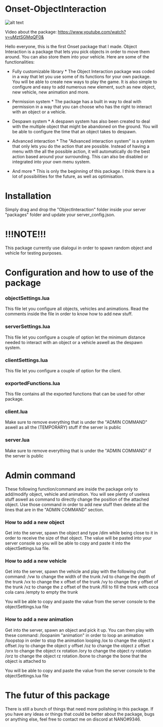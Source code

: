# Onset-ObjectInteraction
![alt text](https://i.ytimg.com/vi/uMztSGMqQF0/maxresdefault.jpg)

Video about the package:
https://www.youtube.com/watch?v=uMztSGMqQF0&

Hello everyone, this is the first Onset package that I made. Object Interaction is a package that lets you pick objects in order to move them around. You can also store them into your vehicle. Here are some of the functionalities:

* Fully customizable library *
The Object Interaction package was coded in a way that let you use some of its functions for your own package. You will be able to create new ways to play the game. It is also simple to configure and easy to add numerous new element, such as new object, new vehicle, new animation and more.

* Permission system *
The package has a built in way to deal with permission in a way that you can choose who has the right to interact with an object or a vehicle.

* Despawn system *
A despawn system has also been created to deal with the multiple object that might be abandoned on the ground. You will be able to configure the time that an object takes to despawn.

* Advanced interaction *
The "Advanced interaction system" is a system that only lets you do the action that are possible. Instead of having a menu with the all the possible action, it will automatically do the best action based around your surrounding. This can also be disabled or integrated into your own menu system.

* And more *
This is only the beginning of this package. I think there is a lot of possibilities for the future, as well as optimisation.

# Installation

Simply drag and drop the "ObjectInteraction" folder inside your server "packages" folder and update your server_config.json.

# !!!NOTE!!!
This package currently use dialogui in order to spawn random object and vehicle for testing purposes.

# Configuration and how to use of the package

### objectSettings.lua ###
This file let you configure all objects, vehicles and animations. Read the comments inside the file in order to know how to add new stuff.

### serverSettings.lua ###
This file let you configure a couple of option let the minimum distance needed to interact with an object or a vehicle aswell as the despawn system.

### clientSettings.lua ###
This file let you configure a couple of option for the client.

### exportedFunctions.lua ###
This file contains all the exported functions that can be used for other package.

### client.lua ###
Make sure to remove everything that is under the "ADMIN COMMAND" aswell as all the (TEMPORARY) stuff if the server is public

### server.lua ###
Make sure to remove everything that is under the "ADMIN COMMAND" if the server is public

# Admin command
These following function/command are inside the package only to add/modify object, vehicle and animation. You will see plenty of useless stuff aswell as command to directly change the position of the attached object. Use those command in order to add new stuff then delete all the lines that are in the "ADMIN COMMAND" section.

### How to add a new object ###
Get into the server, spawn the object and type /dim while being close to it in order to receive the size of that object. The value will be pasted into your server console so you will be able to copy and paste it into the objectSettings.lua file.

### How to add a new vehicle ###
Get into the server, spawn the vehicle and play with the following chat command:
/vw to change the width of the trunk
/vd to change the depth of the trunk
/vx to change the x offset of the trunk
/vy to change the y offset of the trunk
/vz to change the z offset of the trunk
/fill to fill the trunk with coca cola cans
/empty to empty the trunk

You will be able to copy and paste the value from the server console to the objectSettings.lua file

### How to add a new animation ###
Get into the server, spawn an object and pick it up. You can then play with these command:
/loopanim "animation" in order to loop an animation
/loopstop in order to stop the animation looping
/ox to change the object x offset
/oy to change the object y offset
/oz to change the object z offset
/orx to change the object rx rotation
/ory to change the object ry rotation
/orz to change the object rz rotation
/bone to change the bone that the object is attached to

You will be able to copy and paste the value from the server console to the objectSettings.lua file

# The futur of this package #
There is still a bunch of things that need more polishing in this package. If you have any ideas or things that could be better about the package, bugs or anything else, feel free to contact me on discord at NANO#9346.
